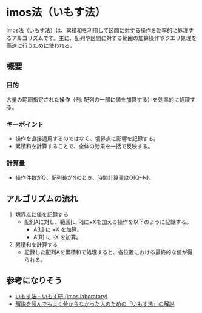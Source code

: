 # imos法（いもす法）
Imos法（いもす法）は、累積和を利用して区間に対する操作を効率的に処理するアルゴリズムです。主に、配列や区間に対する範囲の加算操作やクエリ処理を高速に行うために使われる。

## 概要
### 目的
大量の範囲指定された操作（例: 配列の一部に値を加算する）を効率的に処理する。

### キーポイント
- 操作を直接適用するのではなく、境界点に影響を記録する。
- 累積和を計算することで、全体の効果を一括で反映する。

### 計算量
- 操作件数がQ、配列長がNのとき、時間計算量はO(Q+N)。

## アルゴリズムの流れ
1. 境界点に値を記録する
   - 配列Aに対し、範囲[L, R]に+Xを加える操作を以下のように記録する。
     - A[L] に +X を加算。
     - A[R] に -X を加算。
2. 累積和を計算する
    - 記録した配列Aを累積和で処理すると、各位置における最終的な値が得られる。

## 参考になりそう
- [いもす法 - いもす研 (imos laboratory)](https://imoz.jp/algorithms/imos_method.html)
- [解説を読んでもよく分からなかった人のための「いもす法」の解説](https://note.com/kirimin_chan/n/n7663e3bb8a05)